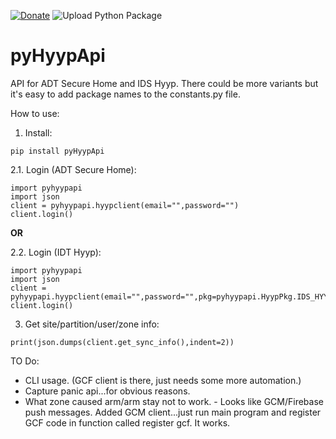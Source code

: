 [![Donate](https://img.shields.io/badge/donate-Coffee-yellow.svg)](https://www.buymeacoffee.com/renierm)
![Upload Python Package](https://github.com/RenierM26/pyHyypApi/workflows/Upload%20Python%20Package/badge.svg)

# pyHyypApi
API for ADT Secure Home and IDS Hyyp. There could be more variants but it's easy to add package names to the constants.py file.

How to use:

  1. Install:

```pip install pyHyypApi```

  2.1. Login (ADT Secure Home):


```
import pyhyypapi
import json
client = pyhyypapi.hyypclient(email="",password="")
client.login()
```

**OR**

  2.2. Login (IDT Hyyp):

```
import pyhyypapi
import json
client = pyhyypapi.hyypclient(email="",password="",pkg=pyhyypapi.HyypPkg.IDS_HYYP_GENERIC.value)
client.login()

```


3. Get site/partition/user/zone info:

```
print(json.dumps(client.get_sync_info(),indent=2))

```

TO Do:

- CLI usage. (GCF client is there, just needs some more automation.)
- Capture panic api...for obvious reasons.
- What zone caused arm/arm stay not to work. - Looks like GCM/Firebase push messages. Added GCM client...just run main program and register GCF code in function called register gcf. It works.
